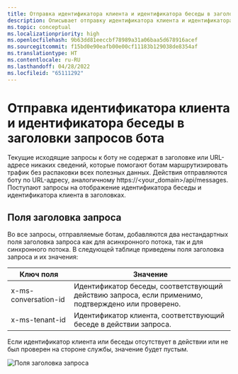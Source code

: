 ```yaml
---
title: Отправка идентификатора клиента и идентификатора беседы в заголовки запросов бота
description: Описывает отправку идентификатора клиента и идентификатора беседы в заголовки запросов бота.
ms.topic: conceptual
ms.localizationpriority: high
ms.openlocfilehash: 9b63dd81eeccbf78989a31a06baa5d678916acef
ms.sourcegitcommit: f15bd0e90eafb00e00cf11183b129038de8354af
ms.translationtype: HT
ms.contentlocale: ru-RU
ms.lasthandoff: 04/28/2022
ms.locfileid: "65111292"
---
```

# <a name="send-tenant-id-and-conversation-id-to-the-request-headers-of-the-bot"></a>Отправка идентификатора клиента и идентификатора беседы в заголовки запросов бота

Текущие исходящие запросы к боту не содержат в заголовке или URL-адресе никаких сведений, которые помогают ботам маршрутизировать трафик без распаковки всех полезных данных. Действия отправляются боту по URL-адресу, аналогичному https://<your_domain>/api/messages. Поступают запросы на отображение идентификатора беседы и идентификатора клиента в заголовках.

## <a name="request-header-fields"></a>Поля заголовка запроса

Во все запросы, отправляемые ботам, добавляются два нестандартных поля заголовка запроса как для асинхронного потока, так и для синхронного потока. В следующей таблице приведены поля заголовка запроса и их значения:

| Ключ поля | Значение |
|----------------|-----------------|
| x-ms-conversation-id | Идентификатор беседы, соответствующий действию запроса, если применимо, подтверждено или проверено. |
| x-ms-tenant-id | Идентификатор клиента, соответствующий беседе в действии запроса. |

Если идентификатор клиента или беседы отсутствует в действии или не был проверен на стороне службы, значение будет пустым.

![Поля заголовка запроса](~/assets/images/bots/requestheaderfields.png)

